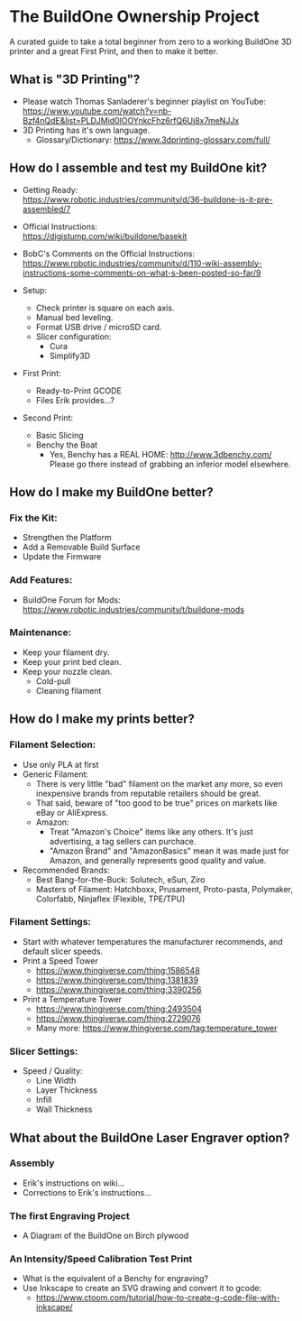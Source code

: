 # The BuildOne Ownership Project  
A curated guide to take a total beginner from zero to a working BuildOne 3D printer and a great First Print, and then to make it better.

## What is "3D Printing"?  
  - Please watch Thomas Sanladerer's beginner playlist on YouTube:  
    https://www.youtube.com/watch?v=nb-Bzf4nQdE&list=PLDJMid0lOOYnkcFhz6rfQ6Uj8x7meNJJx  
  - 3D Printing has it's own language.
    - Glossary/Dictionary: https://www.3dprinting-glossary.com/full/  

## How do I assemble and test my BuildOne kit?  
  - Getting Ready:  
    https://www.robotic.industries/community/d/36-buildone-is-it-pre-assembled/7

  - Official Instructions:  
    https://digistump.com/wiki/buildone/basekit
    
  - BobC's Comments on the Official Instructions:  
    https://www.robotic.industries/community/d/110-wiki-assembly-instructions-some-comments-on-what-s-been-posted-so-far/9

  - Setup:  
    - Check printer is square on each axis.  
    - Manual bed leveling.  
    - Format USB drive / microSD card.  
    - Slicer configuration:  
      - Cura  
      - Simplify3D  

  - First Print:  
    - Ready-to-Print GCODE  
     - Files Erik provides...?  

  - Second Print:  
    - Basic Slicing  
     - Benchy the Boat 
       - Yes, Benchy has a REAL HOME: http://www.3dbenchy.com/  Please go there instead of grabbing an inferior model elsewhere.

## How do I make my BuildOne better?  
  
### Fix the Kit:  
  - Strengthen the Platform  
  - Add a Removable Build Surface  
  - Update the Firmware  
    
### Add Features:  
  - BuildOne Forum for Mods:  
    https://www.robotic.industries/community/t/buildone-mods  
    
### Maintenance:  
  - Keep your filament dry.  
  - Keep your print bed clean.  
  - Keep your nozzle clean.  
    - Cold-pull 
    - Cleaning filament  
    
## How do I make my prints better?
  
### Filament Selection:
  - Use only PLA at first  
  - Generic Filament:  
    - There is very little "bad" filament on the market any more, so even inexpensive brands from reputable retailers should be great.  
    - That said, beware of "too good to be true" prices on markets like eBay or AliExpress.  
    - Amazon:  
      - Treat "Amazon's Choice" items like any others.  It's just advertising, a tag sellers can purchace.  
      - "Amazon Brand" and "AmazonBasics" mean it was made just for Amazon, and generally represents good quality and value.  
  - Recommended Brands:  
    - Best Bang-for-the-Buck:  Solutech, eSun, Ziro  
    - Masters of Filament:  Hatchboxx, Prusament, Proto-pasta, Polymaker, Colorfabb, Ninjaflex (Flexible, TPE/TPU)
    
### Filament Settings:  
  - Start with whatever temperatures the manufacturer recommends, and default slicer speeds.  
  - Print a Speed Tower 
    - https://www.thingiverse.com/thing:1586548  
    - https://www.thingiverse.com/thing:1381839  
    - https://www.thingiverse.com/thing:3390256  
  - Print a Temperature Tower  
    - https://www.thingiverse.com/thing:2493504  
    - https://www.thingiverse.com/thing:2729076  
    - Many more: https://www.thingiverse.com/tag:temperature_tower
    
### Slicer Settings:  
  - Speed / Quality:  
    - Line Width  
    - Layer Thickness  
    - Infill  
    - Wall Thickness  

## What about the BuildOne Laser Engraver option?

### Assembly
  - Erik's instructions on wiki...  
  - Corrections to Erik's instructions...  
  
### The first Engraving Project
  - A Diagram of the BuildOne on Birch plywood

### An Intensity/Speed Calibration Test Print
  - What is the equivalent of a Benchy for engraving?  
  - Use Inkscape to create an SVG drawing and convert it to gcode:  
    - https://www.ctoom.com/tutorial/how-to-create-g-code-file-with-inkscape/  
  
